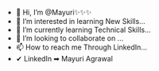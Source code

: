 - 👋 Hi, I’m @Mayuri✨✨✨
- 👀 I’m interested in learning New Skills...
- 🌱 I’m currently learning Technical Skills...
- 💞️ I’m looking to collaborate on ...
- 📫 How to reach me Through LinkedIn...
- ✔ LinkedIn ➡ Mayuri Agrawal
<!---
Mayuri126/Mayuri126 is a ✨ special ✨ repository because its `README.md` (this file) appears on your GitHub profile.
You can click the Preview link to take a look at your changes.
--->
